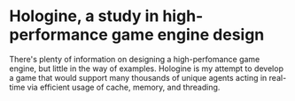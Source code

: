 # Hologine, a study in high-performance game engine design
There's plenty of information on designing a high-perfomance game engine, but
little in the way of examples. Hologine is my attempt to develop a game that
would support many thousands of unique agents acting in real-time via efficient
usage of cache, memory, and threading.
